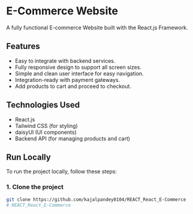 # E-Commerce Website

A fully functional E-commerce Website built with the React.js Framework.


## Features

- Easy to integrate with backend services.
- Fully responsive design to support all screen sizes.
- Simple and clean user interface for easy navigation.
- Integration-ready with payment gateways.
- Add products to cart and proceed to checkout.

## Technologies Used

- React.js
- Tailwind CSS (for styling)
- daisyUI (UI components)
- Backend API (for managing products and cart)

## Run Locally

To run the project locally, follow these steps:

### 1. Clone the project

```bash
git clone https://github.com/kajalpandey0104/REACT_React_E-Commerce
# REACT_React_E-Commerce
